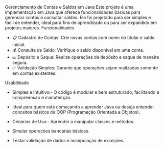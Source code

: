 Gerenciamento de Contas e Saldos em Java
Este projeto é uma implementação em Java que oferece funcionalidades básicas para gerenciar contas e consultar saldos. Ele foi projetado para ser simples e fácil de entender, ideal para fins de aprendizado ou para ser expandido em projetos maiores.
Funcionalidades
- 📋 Cadastro de Contas: Crie novas contas com nome do titular e saldo inicial.
- 💰 Consulta de Saldo: Verifique o saldo disponível em uma conta.
- 💵 Depósito e Saque: Realize operações de depósito e saque de maneira segura.
- ✅ Validação Simples: Garante que operações sejam realizadas somente em contas existentes.

Usabilidade
- Simples e Intuitivo:- O código é modular e bem estruturado, facilitando a compreensão e manutenção.
- Ideal para quem está começando a aprender Java ou deseja entender conceitos básicos de OOP (Programação Orientada a Objetos).

- Cenários de Uso:- Aprender a manipular classes e métodos.
- Simular operações bancárias básicas.
- Testar validação de dados e manipulação de exceções.





